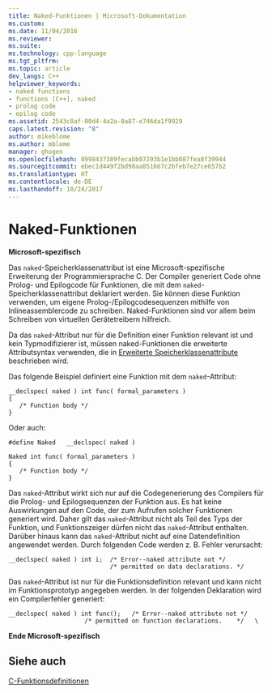 ```yaml
---
title: Naked-Funktionen | Microsoft-Dokumentation
ms.custom: 
ms.date: 11/04/2016
ms.reviewer: 
ms.suite: 
ms.technology: cpp-language
ms.tgt_pltfrm: 
ms.topic: article
dev_langs: C++
helpviewer_keywords:
- naked functions
- functions [C++], naked
- prolog code
- epilog code
ms.assetid: 2543c8af-00d4-4a2a-8a87-e746da1f9929
caps.latest.revision: "8"
author: mikeblome
ms.author: mblome
manager: ghogen
ms.openlocfilehash: 8998437389fecabb07293b1e1bb087fea8f39944
ms.sourcegitcommit: ebec1d449f2bd98aa851667c2bfeb7e27ce657b2
ms.translationtype: HT
ms.contentlocale: de-DE
ms.lasthandoff: 10/24/2017
---
```

# <a name="naked-functions"></a>Naked-Funktionen
**Microsoft-spezifisch**  
  
 Das `naked`-Speicherklassenattribut ist eine Microsoft-spezifische Erweiterung der Programmiersprache C. Der Compiler generiert Code ohne Prolog- und Epilogcode für Funktionen, die mit dem `naked`-Speicherklassenattribut deklariert werden. Sie können diese Funktion verwenden, um eigene Prolog-/Epilogcodesequenzen mithilfe von Inlineassemblercode zu schreiben. Naked-Funktionen sind vor allem beim Schreiben von virtuellen Gerätetreibern hilfreich.  
  
 Da das `naked`-Attribut nur für die Definition einer Funktion relevant ist und kein Typmodifizierer ist, müssen naked-Funktionen die erweiterte Attributsyntax verwenden, die in [Erweiterte Speicherklassenattribute](../c-language/c-extended-storage-class-attributes.md) beschrieben wird.  
  
 Das folgende Beispiel definiert eine Funktion mit dem `naked`-Attribut:  
  
```  
__declspec( naked ) int func( formal_parameters )  
{  
   /* Function body */  
}  
```  
  
 Oder auch:  
  
```  
#define Naked   __declspec( naked )  
  
Naked int func( formal_parameters )  
{  
   /* Function body */  
}  
```  
  
 Das `naked`-Attribut wirkt sich nur auf die Codegenerierung des Compilers für die Prolog- und Epilogsequenzen der Funktion aus. Es hat keine Auswirkungen auf den Code, der zum Aufrufen solcher Funktionen generiert wird. Daher gilt das `naked`-Attribut nicht als Teil des Typs der Funktion, und Funktionszeiger dürfen nicht das `naked`-Attribut enthalten. Darüber hinaus kann das `naked`-Attribut nicht auf eine Datendefinition angewendet werden. Durch folgenden Code werden z. B. Fehler verursacht:  
  
```  
__declspec( naked ) int i;  /* Error--naked attribute not */  
                            /* permitted on data declarations. */  
```  
  
 Das `naked`-Attribut ist nur für die Funktionsdefinition relevant und kann nicht im Funktionsprototyp angegeben werden. In der folgenden Deklaration wird ein Compilerfehler generiert:  
  
```  
__declspec( naked ) int func();   /* Error--naked attribute not */  
                     /* permitted on function declarations.    */   \  
```  
  
 **Ende Microsoft-spezifisch**  
  
## <a name="see-also"></a>Siehe auch  
 [C-Funktionsdefinitionen](../c-language/c-function-definitions.md)